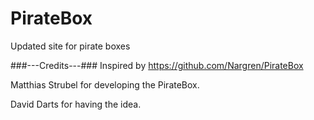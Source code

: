 # PirateBox
Updated site for pirate boxes


###---Credits---###
Inspired by https://github.com/Nargren/PirateBox

Matthias Strubel for developing the PirateBox.

David Darts for having the idea.